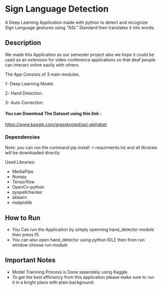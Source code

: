 # Sign Language Detection

A Deep Learning Application made with python to detect and recognize Sign Language gestures using "ASL" Standard then translates it into words.

## Description

We made this Application as our semester project also we hope it could be used as an extension for video conference applications so that deaf people can interact online easily with others.

The App Consists of 3 main modules.

1- Deep Learning Model.

2- Hand Detection.

3- Auto Correction. 


#### You can Download The Dataset using this link : 
https://www.kaggle.com/grassknoted/asl-alphabet

### Dependencies 

Note: you can run the command pip install -r requirments.txt and all libraries will be downloaded directly

Used Libraries: 

- MediaPipe 
- Numpy
- Tensorflow
- OpenCv-python
- pyspellchecker
- sklearn
- matplotlib



## How to Run

 - You Can run the Application by simply openning hand_detector module then press f5.
 - You can also open hand_detector using python IDLE then from run window choose run module


## Important Notes

- Model Trainning Process is Done seperately using Kaggle.
- To get the best efficiency from this application please make sure to run it in a bright place with plain background.

